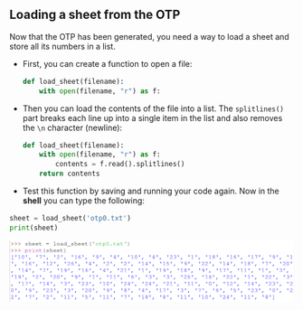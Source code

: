 ## Loading a sheet from the OTP

Now that the OTP has been generated, you need a way to load a sheet and store all its numbers in a list.

- First, you can create a function to open a file:

   ```python
   def load_sheet(filename):
       with open(filename, "r") as f:
   ```

- Then you can load the contents of the file into a list. The `splitlines()` part breaks each line up into a single item in the list and also removes the `\n` character (newline):

    ```python
    def load_sheet(filename):
        with open(filename, "r") as f:
            contents = f.read().splitlines()
        return contents
    ```

- Test this function by saving and running your code again. Now in the **shell** you can type the following:

```python
sheet = load_sheet('otp0.txt')
print(sheet)
```

![output of load_sheet](images/screen2.png)


